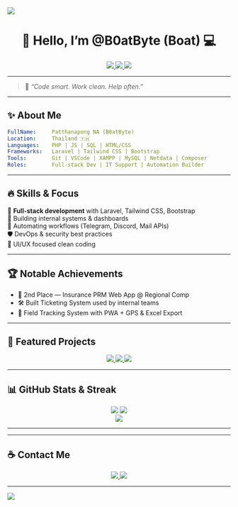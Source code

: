 <!-- Animated Header -->
<img src="https://capsule-render.vercel.app/api?type=waving&color=0:6e44ff,100:9544ff&height=180&section=header&text=Hi%20I’m%20B0atByte%20👨‍💻&fontSize=36&fontAlign=70&fontColor=ffffff" />

<h1 align="center">🚀 Hello, I’m @B0atByte (Boat) 💻</h1>

<p align="center">
  <a href="mailto:boatzaha2905@gmail.com">
    <img src="https://img.shields.io/badge/Gmail-boatzaha2905@gmail.com-D14836?style=for-the-badge&logo=gmail&logoColor=white" />
  </a>
  <a href="tel:0639216822">
    <img src="https://img.shields.io/badge/Phone-063--921--6822-007AFF?style=for-the-badge&logo=phone&logoColor=white" />
  </a>
  <a href="https://github.com/B0atByte">
    <img src="https://img.shields.io/badge/GitHub-B0atByte-181717?style=for-the-badge&logo=github" />
  </a>
</p>

---

> 🧠 *“Code smart. Work clean. Help often.”*

---

## ✨ About Me

```yaml
FullName:     Patthanapong NA (B0atByte)
Location:     Thailand 🇹🇭
Languages:    PHP | JS | SQL | HTML/CSS
Frameworks:   Laravel | Tailwind CSS | Bootstrap
Tools:        Git | VSCode | XAMPP | MySQL | Netdata | Composer
Roles:        Full-stack Dev | IT Support | Automation Builder
```

---

## 🔥 Skills & Focus

🎯 **Full-stack development** with Laravel, Tailwind CSS, Bootstrap  
🧰 Building internal systems & dashboards  
🤖 Automating workflows (Telegram, Discord, Mail APIs)  
🛡️ DevOps & security best practices  
🧩 UI/UX focused clean coding

---

## 🏆 Notable Achievements

- 🥈 2nd Place — Insurance PRM Web App @ Regional Comp  
- 🛠️ Built Ticketing System used by internal teams  
- 📍 Field Tracking System with PWA + GPS & Excel Export  

---

## 🚀 Featured Projects

<p align="center">
  <a href="https://github.com/B0atByte/crud-laravel-simple">
    <img src="https://github-readme-stats.vercel.app/api/pin/?username=B0atByte&repo=crud-laravel-simple&theme=tokyonight" />
  </a>
  <a href="https://github.com/B0atByte/field_project">
    <img src="https://github-readme-stats.vercel.app/api/pin/?username=B0atByte&repo=field_project&theme=tokyonight" />
  </a>
  <a href="https://github.com/B0atByte/Help-Desk-">
    <img src="https://github-readme-stats.vercel.app/api/pin/?username=B0atByte&repo=Help-Desk-&theme=tokyonight" />
  </a>
</p>

---

## 📊 GitHub Stats & Streak

<p align="center">
  <img src="https://github-readme-stats.vercel.app/api?username=B0atByte&show_icons=true&theme=tokyonight" />
  <img src="https://github-readme-stats.vercel.app/api/top-langs/?username=B0atByte&layout=compact&theme=tokyonight" />
  <br />
  <img src="https://streak-stats.demolab.com/?user=B0atByte&theme=tokyonight" />
</p>

---

---

## ☕ Contact Me

<p align="center">
  <a href="mailto:boatzaha2905@gmail.com">
    <img src="https://img.shields.io/badge/Email%20me-boatzaha2905@gmail.com-D14836?style=for-the-badge&logo=gmail&logoColor=white" />
  </a>
  <a href="tel:0639216822">
    <img src="https://img.shields.io/badge/Talk%20on%20Phone-0639216822-0A66C2?style=for-the-badge&logo=phone" />
  </a>
</p>

---

<!-- Footer Animation -->
<img src="https://capsule-render.vercel.app/api?type=waving&color=0:9544ff,100:6e44ff&height=120&section=footer"/>
